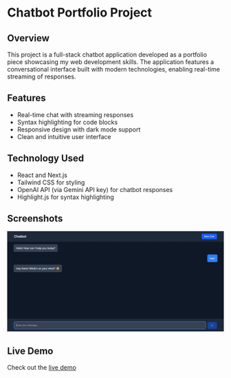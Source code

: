 # Chatbot Portfolio Project

## Overview

This project is a full-stack chatbot application developed as a portfolio piece showcasing my web development skills. The application features a conversational interface built with modern technologies, enabling real-time streaming of responses.

## Features

- Real-time chat with streaming responses
- Syntax highlighting for code blocks
- Responsive design with dark mode support
- Clean and intuitive user interface

## Technology Used

- React and Next.js
- Tailwind CSS for styling
- OpenAI API (via Gemini API key) for chatbot responses
- Highlight.js for syntax highlighting

## Screenshots

![Chatbot Screenshot](./screenshots/chatbot-image.webp)

<!-- Place the screenshot image in the screenshots folder -->

## Live Demo

Check out the [live demo](https://chatbot-ochre-seven.vercel.app/)
